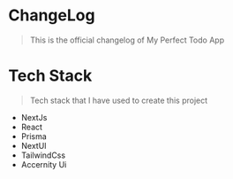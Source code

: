 # ChangeLog
> This is the official changelog of My Perfect Todo App

# Tech Stack
> Tech stack that I have used to create this project
 - NextJs
 - React
 - Prisma
 - NextUI
 - TailwindCss
 - Accernity Ui